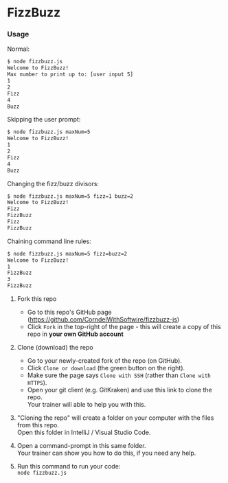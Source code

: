 # FizzBuzz

### Usage
Normal:
```bash
$ node fizzbuzz.js
Welcome to FizzBuzz!
Max number to print up to: [user input 5]
1
2
Fizz
4
Buzz
```
Skipping the user prompt:
```bash
$ node fizzbuzz.js maxNum=5
Welcome to FizzBuzz!
1
2
Fizz
4
Buzz
```
Changing the fizz/buzz divisors:
```bash
$ node fizzbuzz.js maxNum=5 fizz=1 buzz=2
Welcome to FizzBuzz!
Fizz
FizzBuzz
Fizz
FizzBuzz
```
Chaining command line rules:
```bash
$ node fizzbuzz.js maxNum=5 fizz=buzz=2
Welcome to FizzBuzz!
1
FizzBuzz
3
FizzBuzz
```

1. Fork this repo
    * Go to this repo's GitHub page (https://github.com/CorndelWithSoftwire/fizzbuzz-js)
    * Click `Fork` in the top-right of the page - this will create a copy of this repo in **your own GitHub account**

2. Clone (download) the repo
    * Go to your newly-created fork of the repo (on GitHub).
    * Click `Clone or download` (the green button on the right).
    * Make sure the page says `Clone with SSH` (rather than `Clone with HTTPS`).
    * Open your git client (e.g. GitKraken) and use this link to clone the repo.  
    Your trainer will able to help you with this.

3. "Cloning the repo" will create a folder on your computer with the files from this repo.  
Open this folder in IntelliJ / Visual Studio Code.

4. Open a command-prompt in this same folder.  
Your trainer can show you how to do this, if you need any help.

5. Run this command to run your code:  
`node fizzbuzz.js`